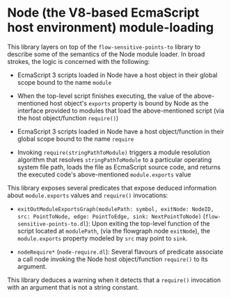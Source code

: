 # Node (the V8-based EcmaScript host environment) module-loading

This library layers on top of the `flow-sensitive-points-to` library to describe some of the semantics of the Node module loader. In broad strokes, the logic is concerned with the following:

- EcmaScript 3 scripts loaded in Node have a host object in their global scope bound to the name `module`

- When the top-level script finishes executing, the value of the above-mentioned host object's `exports` property is bound by Node as the interface provided to modules that load the above-mentioned script (via the host object/function `require()`)

- EcmaScript 3 scripts loaded in Node have a host object/function in their global scope bound to the name `require`

- Invoking `require(stringPathToModule)` triggers a module resolution algorithm that resolves `stringPathToModule` to a particular operating system file path, loads the file as EcmaScript source code, and returns the executed code's above-mentioned `module.exports` value

This library exposes several predicates that expose deduced information about `module.exports` values and `require()` invocations:

- `exitOutModuleExportsGraph(modulePath: symbol, exitNode: NodeID, src: PointToNode, edge: PointToEdge, sink: NextPointToNode)` (`flow-sensitive-points-to.dl`): Upon exiting the top-level function of the script located at `modulePath`, (via the flowgraph node `exitNode`), the `module.exports` property modeled by `src` may point to `sink`.

- `nodeRequire*` (`node-require.dl`): Several flavours of predicate associate a call node invoking the Node host object/function `require()` to its argument.

This library deduces a warning when it detects that a `require()` invocation with an argument that is not a string constant.
